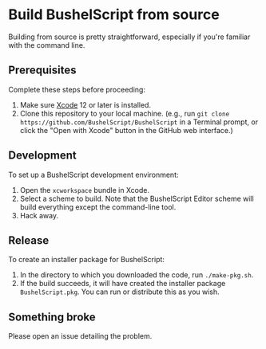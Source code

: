 # Build BushelScript from source

Building from source is pretty straightforward, especially if you're familiar with the command line.

## Prerequisites

Complete these steps before proceeding:

1. Make sure [Xcode](https://developer.apple.com/xcode) 12 or later is installed.
2. Clone this repository to your local machine. (e.g., run `git clone https://github.com/BushelScript/BushelScript` in a Terminal prompt, or click the "Open with Xcode" button in the GitHub web interface.)

## Development

To set up a BushelScript development environment:

1. Open the `xcworkspace` bundle in Xcode.
2. Select a scheme to build. Note that the BushelScript Editor scheme will build everything except the command-line tool.
3. Hack away.

## Release

To create an installer package for BushelScript:

1. In the directory to which you downloaded the code, run `./make-pkg.sh`.
2. If the build succeeds, it will have created the installer package `BushelScript.pkg`. You can run or distribute this as you wish.

## Something broke

Please open an issue detailing the problem.
